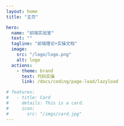 ```yaml
---
layout: home
title: "主页"

hero:
  name: "前端实验室"
  text: ""
  tagline: "前端理论+实操文档"
  image:
    src: "/logo/logo.png"
    alt: logo
  actions:
    - theme: brand
      text: 代码实操
      link: /docs/coding/page-load/lazyload

# features:
#   - title: Card
#     details: This is a card.
#     icon:
#       src: "/imgs/card.jpg"
---
```

